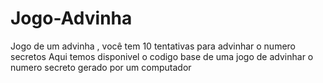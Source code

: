 # Jogo-Advinha
 Jogo de um advinha , você tem 10 tentativas para advinhar o numero secretos
 Aqui temos disponivel o codigo base de uma jogo de advinhar o numero secreto gerado por um computador